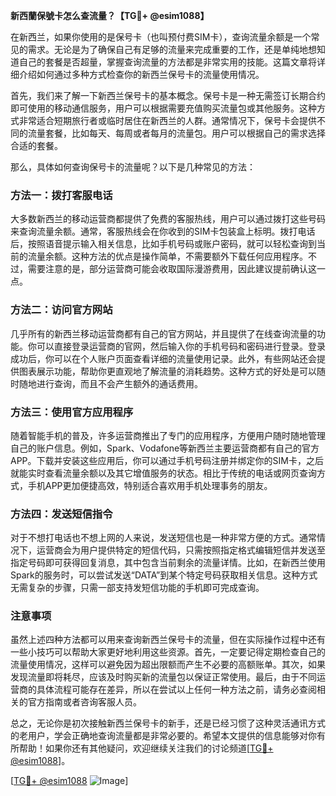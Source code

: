 **新西蘭保號卡怎么查流量？【TG💪+ @esim1088】**

在新西兰，如果你使用的是保号卡（也叫预付费SIM卡），查询流量余额是一个常见的需求。无论是为了确保自己有足够的流量来完成重要的工作，还是单纯地想知道自己的套餐是否超量，掌握查询流量的方法都是非常实用的技能。这篇文章将详细介绍如何通过多种方式检查你的新西兰保号卡的流量使用情况。

首先，我们来了解一下新西兰保号卡的基本概念。保号卡是一种无需签订长期合约即可使用的移动通信服务，用户可以根据需要充值购买流量包或其他服务。这种方式非常适合短期旅行者或临时居住在新西兰的人群。通常情况下，保号卡会提供不同的流量套餐，比如每天、每周或者每月的流量包。用户可以根据自己的需求选择合适的套餐。

那么，具体如何查询保号卡的流量呢？以下是几种常见的方法：

### 方法一：拨打客服电话
大多数新西兰的移动运营商都提供了免费的客服热线，用户可以通过拨打这些号码来查询流量余额。通常，客服热线会在你收到的SIM卡包装盒上标明。拨打电话后，按照语音提示输入相关信息，比如手机号码或账户密码，就可以轻松查询到当前的流量余额。这种方法的优点是操作简单，不需要额外下载任何应用程序。不过，需要注意的是，部分运营商可能会收取国际漫游费用，因此建议提前确认这一点。

### 方法二：访问官方网站
几乎所有的新西兰移动运营商都有自己的官方网站，并且提供了在线查询流量的功能。你可以直接登录运营商的官网，然后输入你的手机号码和密码进行登录。登录成功后，你可以在个人账户页面查看详细的流量使用记录。此外，有些网站还会提供图表展示功能，帮助你更直观地了解流量的消耗趋势。这种方式的好处是可以随时随地进行查询，而且不会产生额外的通话费用。

### 方法三：使用官方应用程序
随着智能手机的普及，许多运营商推出了专门的应用程序，方便用户随时随地管理自己的账户信息。例如，Spark、Vodafone等新西兰主要运营商都有自己的官方APP。下载并安装这些应用后，你可以通过手机号码注册并绑定你的SIM卡，之后就能实时查看流量余额以及其它增值服务的状态。相比于传统的电话或网页查询方式，手机APP更加便捷高效，特别适合喜欢用手机处理事务的朋友。

### 方法四：发送短信指令
对于不想打电话也不想上网的人来说，发送短信也是一种非常方便的方式。通常情况下，运营商会为用户提供特定的短信代码，只需按照指定格式编辑短信并发送至指定号码即可获得回复消息，其中包含当前剩余的流量详情。比如，在新西兰使用Spark的服务时，可以尝试发送“DATA”到某个特定号码获取相关信息。这种方式无需复杂的步骤，只需一部支持发短信功能的手机即可完成查询。

### 注意事项
虽然上述四种方法都可以用来查询新西兰保号卡的流量，但在实际操作过程中还有一些小技巧可以帮助大家更好地利用这些资源。首先，一定要记得定期检查自己的流量使用情况，这样可以避免因为超出限额而产生不必要的高额账单。其次，如果发现流量即将耗尽，应该及时购买新的流量包以保证正常使用。最后，由于不同运营商的具体流程可能存在差异，所以在尝试以上任何一种方法之前，请务必查阅相关的官方指南或者咨询客服人员。

总之，无论你是初次接触新西兰保号卡的新手，还是已经习惯了这种灵活通讯方式的老用户，学会正确地查询流量都是非常必要的。希望本文提供的信息能够对你有所帮助！如果你还有其他疑问，欢迎继续关注我们的讨论频道[[TG💪+ @esim1088](https://t.me/s/esim1088)]。

[[TG💪+ @esim1088](https://t.me/s/esim1088) ![Image](https://i.postimg.cc/4NQfJmqS/Snipaste-2025-05-13-00-14-12.png)]